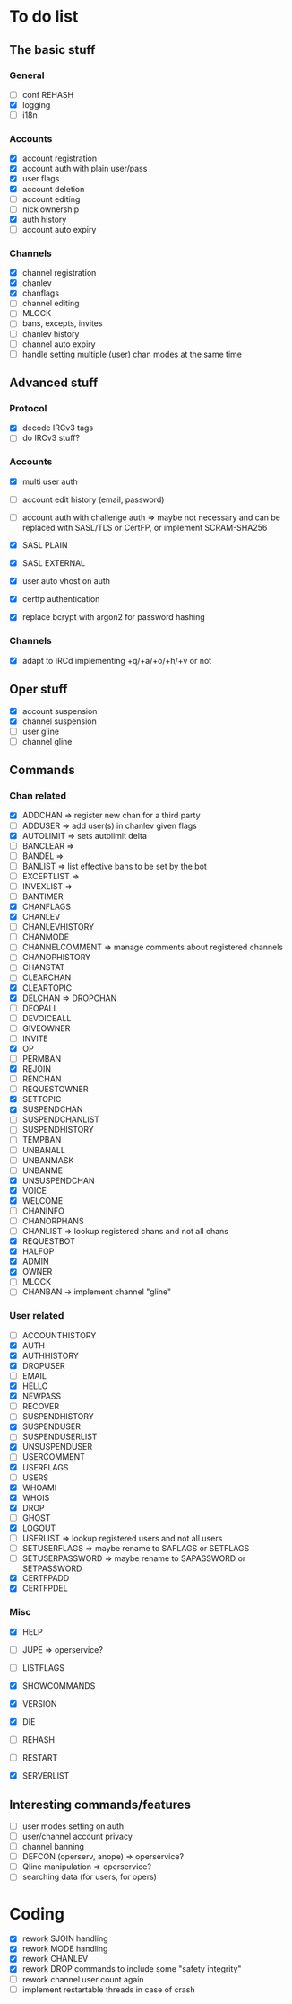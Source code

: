 # To do list

## The basic stuff

### General
- [ ] conf REHASH
- [X] logging
- [ ] i18n

### Accounts
- [X] account registration
- [X] account auth with plain user/pass
- [X] user flags
- [X] account deletion
- [ ] account editing
- [ ] nick ownership
- [X] auth history
- [ ] account auto expiry

### Channels
- [X] channel registration
- [X] chanlev
- [X] chanflags
- [ ] channel editing
- [ ] MLOCK
- [ ] bans, excepts, invites
- [ ] chanlev history
- [ ] channel auto expiry
- [ ] handle setting multiple (user) chan modes at the same time

## Advanced stuff

### Protocol
- [X] decode IRCv3 tags
- [ ] do IRCv3 stuff?

### Accounts
- [X] multi user auth
- [ ] account edit history (email, password)
- [ ] account auth with challenge auth => maybe not necessary and can be replaced with SASL/TLS or CertFP, or implement SCRAM-SHA256
- [X] SASL PLAIN
- [X] SASL EXTERNAL
- [X] user auto vhost on auth
- [X] certfp authentication
- [X] replace bcrypt with argon2 for password hashing


### Channels
- [X] adapt to IRCd implementing +q/+a/+o/+h/+v or not

## Oper stuff
- [X] account suspension
- [X] channel suspension
- [ ] user gline
- [ ] channel gline

## Commands

### Chan related
- [X] ADDCHAN => register new chan for a third party
- [ ] ADDUSER => add user(s) in chanlev given flags
- [X] AUTOLIMIT => sets autolimit delta
- [ ] BANCLEAR => 
- [ ] BANDEL =>
- [ ] BANLIST => list effective bans to be set by the bot
- [ ] EXCEPTLIST =>
- [ ] INVEXLIST => 
- [ ] BANTIMER 
- [X] CHANFLAGS
- [X] CHANLEV
- [ ] CHANLEVHISTORY
- [ ] CHANMODE
- [ ] CHANNELCOMMENT => manage comments about registered channels
- [ ] CHANOPHISTORY 
- [ ] CHANSTAT
- [ ] CLEARCHAN
- [X] CLEARTOPIC
- [X] DELCHAN => DROPCHAN
- [ ] DEOPALL
- [ ] DEVOICEALL
- [ ] GIVEOWNER
- [ ] INVITE
- [X] OP
- [ ] PERMBAN
- [X] REJOIN
- [ ] RENCHAN
- [ ] REQUESTOWNER
- [X] SETTOPIC
- [X] SUSPENDCHAN
- [ ] SUSPENDCHANLIST
- [ ] SUSPENDHISTORY
- [ ] TEMPBAN
- [ ] UNBANALL
- [ ] UNBANMASK
- [ ] UNBANME
- [X] UNSUSPENDCHAN
- [X] VOICE
- [X] WELCOME
- [ ] CHANINFO
- [ ] CHANORPHANS
- [ ] CHANLIST => lookup registered chans and not all chans
- [X] REQUESTBOT
- [X] HALFOP
- [X] ADMIN
- [X] OWNER
- [ ] MLOCK
- [ ] CHANBAN -> implement channel "gline"

### User related
- [ ] ACCOUNTHISTORY
- [X] AUTH
- [X] AUTHHISTORY
- [X] DROPUSER
- [ ] EMAIL
- [X] HELLO
- [X] NEWPASS
- [ ] RECOVER
- [ ] SUSPENDHISTORY
- [X] SUSPENDUSER
- [ ] SUSPENDUSERLIST
- [X] UNSUSPENDUSER
- [ ] USERCOMMENT
- [X] USERFLAGS
- [ ] USERS
- [X] WHOAMI
- [X] WHOIS
- [X] DROP
- [ ] GHOST
- [X] LOGOUT
- [ ] USERLIST => lookup registered users and not all users
- [ ] SETUSERFLAGS => maybe rename to SAFLAGS or SETFLAGS
- [ ] SETUSERPASSWORD => maybe rename to SAPASSWORD or SETPASSWORD
- [X] CERTFPADD
- [X] CERTFPDEL

### Misc
- [X] HELP
- [ ] JUPE  => operservice?
- [ ] LISTFLAGS
- [X] SHOWCOMMANDS
- [X] VERSION
- [X] DIE
- [ ] REHASH
- [ ] RESTART
- [X] SERVERLIST


## Interesting commands/features
- [ ] user modes setting on auth
- [ ] user/channel account privacy
- [ ] channel banning
- [ ] DEFCON (operserv, anope)  => operservice?
- [ ] Qline manipulation => operservice?
- [ ] searching data (for users, for opers)

# Coding
- [X] rework SJOIN handling
- [X] rework MODE handling
- [X] rework CHANLEV
- [X] rework DROP commands to include some "safety integrity"
- [ ] rework channel user count again
- [ ] implement restartable threads in case of crash
